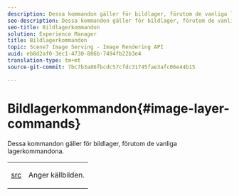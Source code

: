 ```yaml
---
description: Dessa kommandon gäller för bildlager, förutom de vanliga lagerkommandona.
seo-description: Dessa kommandon gäller för bildlager, förutom de vanliga lagerkommandona.
seo-title: Bildlagerkommandon
solution: Experience Manager
title: Bildlagerkommandon
topic: Scene7 Image Serving - Image Rendering API
uuid: eb8d2af0-3ec1-4730-886b-7494fb22b3e4
translation-type: tm+mt
source-git-commit: 7bc7b3a86fbcdc57cfdc31745fae3afc06e44b15

---
```



# Bildlagerkommandon{#image-layer-commands}

Dessa kommandon gäller för bildlager, förutom de vanliga lagerkommandona.

<table id="simpletable_F6799DA025A64970B95085FB9910E1EF"> 
 <tr class="strow"> 
  <td class="stentry"> <p><a href="../../../../../../is-api/http-ref/image-serving-api-ref/c-http-protocol-reference/c-command-reference/r-src.md#reference-f6506637778c4c69bf106a7924a91ab1" type="reference" format="dita" scope="local"> src</a> </p> </td> 
  <td class="stentry"> <p>Anger källbilden. </p></td> 
 </tr> 
</table>

